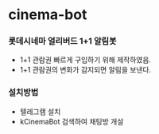 # cinema-bot
### 롯데시네마 얼리버드 1+1 알림봇

- 1+1 관람권 빠르게 구입하기 위해 제작하였음.
- 1+1 관람권의 변화가 감지되면 알림을 보낸다.

### 설치방법
- 텔레그램 설치
- kCinemaBot 검색하여 채팅방 개설
